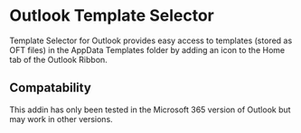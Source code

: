 # Outlook Template Selector
Template Selector for Outlook provides easy access to templates (stored as OFT files) in the AppData Templates folder by adding an icon to the Home tab of the Outlook Ribbon. 

## Compatability
This addin has only been tested in the Microsoft 365 version of Outlook but may work in other versions.